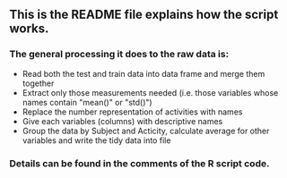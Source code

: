 ## This is the README file explains how the script works.

### The general processing it does to the raw data is:
* Read both the test and train data into data frame and merge them together
* Extract only those measurements needed (i.e. those variables whose names contain "mean()" or "std()")
* Replace the number representation of activities with names
* Give each variables (columns) with descriptive names
* Group the data by Subject and Acticity, calculate average for other variables and write the tidy data into file

### Details can be found in the comments of the R script code.